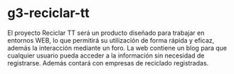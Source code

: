 # g3-reciclar-tt

El proyecto Reciclar TT será un producto diseñado para trabajar en entornos
WEB, lo que permitirá su utilización de forma rápida y eficaz, además la
interacción mediante un foro. La web contiene un blog para que cualquier usuario
pueda acceder a la información sin necesidad de registrarse. Además contará con
empresas de reciclado registradas.

